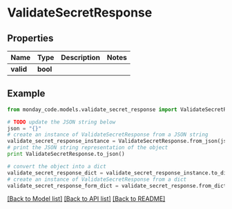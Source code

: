 # ValidateSecretResponse


## Properties

Name | Type | Description | Notes
------------ | ------------- | ------------- | -------------
**valid** | **bool** |  | 

## Example

```python
from monday_code.models.validate_secret_response import ValidateSecretResponse

# TODO update the JSON string below
json = "{}"
# create an instance of ValidateSecretResponse from a JSON string
validate_secret_response_instance = ValidateSecretResponse.from_json(json)
# print the JSON string representation of the object
print ValidateSecretResponse.to_json()

# convert the object into a dict
validate_secret_response_dict = validate_secret_response_instance.to_dict()
# create an instance of ValidateSecretResponse from a dict
validate_secret_response_form_dict = validate_secret_response.from_dict(validate_secret_response_dict)
```
[[Back to Model list]](../README.md#documentation-for-models) [[Back to API list]](../README.md#documentation-for-api-endpoints) [[Back to README]](../README.md)


